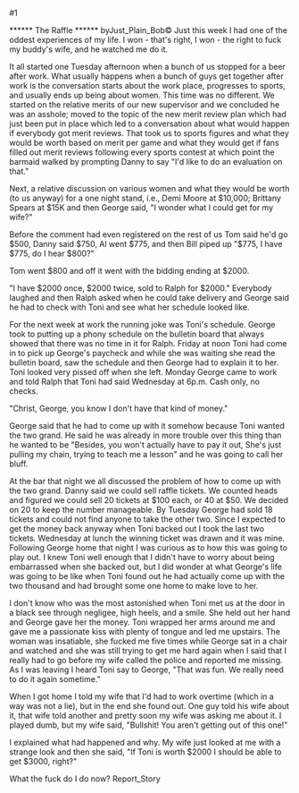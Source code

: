 #1 

 

 ****** The Raffle ****** byJust_Plain_Bob© Just this week I had one of the oddest experiences of my life. I won - that's right, I won - the right to fuck my buddy's wife, and he watched me do it. 

 It all started one Tuesday afternoon when a bunch of us stopped for a beer after work. What usually happens when a bunch of guys get together after work is the conversation starts about the work place, progresses to sports, and usually ends up being about women. This time was no different. We started on the relative merits of our new supervisor and we concluded he was an asshole; moved to the topic of the new merit review plan which had just been put in place which led to a conversation about what would happen if everybody got merit reviews. That took us to sports figures and what they would be worth based on merit per game and what they would get if fans filled out merit reviews following every sports contest at which point the barmaid walked by prompting Danny to say "I'd like to do an evaluation on that." 

 Next, a relative discussion on various women and what they would be worth (to us anyway) for a one night stand, i.e., Demi Moore at $10,000; Brittany Spears at $15K and then George said, "I wonder what I could get for my wife?" 

 Before the comment had even registered on the rest of us Tom said he'd go $500, Danny said $750, Al went $775, and then Bill piped up "$775, I have $775, do I hear $800?" 

 Tom went $800 and off it went with the bidding ending at $2000. 

 "I have $2000 once, $2000 twice, sold to Ralph for $2000." Everybody laughed and then Ralph asked when he could take delivery and George said he had to check with Toni and see what her schedule looked like. 

 For the next week at work the running joke was Toni's schedule. George took to putting up a phony schedule on the bulletin board that always showed that there was no time in it for Ralph. Friday at noon Toni had come in to pick up George's paycheck and while she was waiting she read the bulletin board, saw the schedule and then George had to explain it to her. Toni looked very pissed off when she left. Monday George came to work and told Ralph that Toni had said Wednesday at 6p.m. Cash only, no checks. 

 "Christ, George, you know I don't have that kind of money." 

 George said that he had to come up with it somehow because Toni wanted the two grand. He said he was already in more trouble over this thing than he wanted to be "Besides, you won't actually have to pay it out, She's just pulling my chain, trying to teach me a lesson" and he was going to call her bluff. 

 At the bar that night we all discussed the problem of how to come up with the two grand. Danny said we could sell raffle tickets. We counted heads and figured we could sell 20 tickets at $100 each, or 40 at $50. We decided on 20 to keep the number manageable. By Tuesday George had sold 18 tickets and could not find anyone to take the other two. Since I expected to get the money back anyway when Toni backed out I took the last two tickets. Wednesday at lunch the winning ticket was drawn and it was mine. Following George home that night I was curious as to how this was going to play out. I knew Toni well enough that I didn't have to worry about being embarrassed when she backed out, but I did wonder at what George's life was going to be like when Toni found out he had actually come up with the two thousand and had brought some one home to make love to her. 

 I don't know who was the most astonished when Toni met us at the door in a black see through negligee, high heels, and a smile. She held out her hand and George gave her the money. Toni wrapped her arms around me and gave me a passionate kiss with plenty of tongue and led me upstairs. The woman was insatiable, she fucked me five times while George sat in a chair and watched and she was still trying to get me hard again when I said that I really had to go before my wife called the police and reported me missing. As I was leaving I heard Toni say to George, "That was fun. We really need to do it again sometime." 

 When I got home I told my wife that I'd had to work overtime (which in a way was not a lie), but in the end she found out. One guy told his wife about it, that wife told another and pretty soon my wife was asking me about it. I played dumb, but my wife said, "Bullshit! You aren't getting out of this one!" 

 I explained what had happened and why. My wife just looked at me with a strange look and then she said, "If Toni is worth $2000 I should be able to get $3000, right?" 

 What the fuck do I do now? Report_Story 
